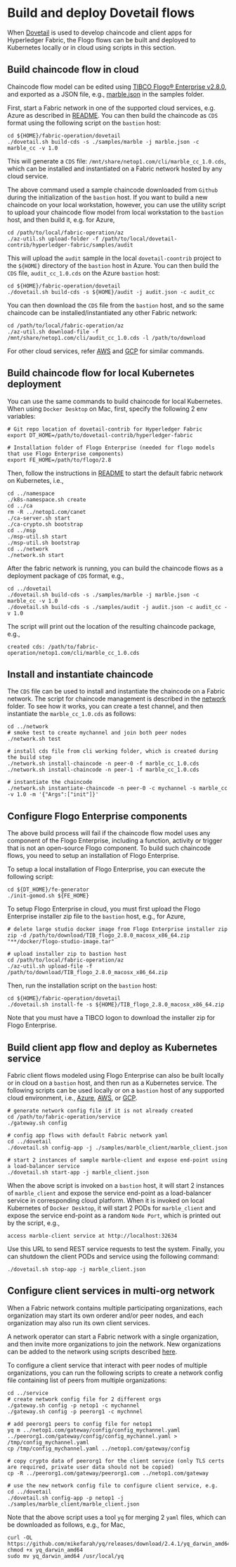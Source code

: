 # Build and deploy Dovetail flows

When [Dovetail](https://github.com/TIBCOSoftware/dovetail-contrib/tree/master/hyperledger-fabric) is used to develop chaincode and client apps for Hyperledger Fabric, the Flogo flows can be built and deployed to Kubernetes locally or in cloud using scripts in this section.

## Build chaincode flow in cloud
Chaincode flow model can be edited using [TIBCO Flogo® Enterprise v2.8.0](https://docs.tibco.com/products/tibco-flogo-enterprise-2-8-0), and exported as a JSON file, e.g., [marble.json](./samples/marble/marble.json) in the samples folder.

First, start a Fabric network in one of the supported cloud services, e.g. Azure as described in [README](../az/README.md).  You can then build the chaincode as `CDS` format using the following script on the `bastion` host:
```
cd ${HOME}/fabric-operation/dovetail
./dovetail.sh build-cds -s ./samples/marble -j marble.json -c marble_cc -v 1.0
```
This will generate a `CDS` file: `/mnt/share/netop1.com/cli/marble_cc_1.0.cds`, which can be installed and instantiated on a Fabric network hosted by any cloud service.

The above command used a sample chaincode downloaded from `Github` during the initialization of the `bastion` host.  If you want to build a new chaincode on your local workstation, however, you can use the utility script to upload your chaincode flow model from local workstation to the `bastion` host, and then build it, e.g. for Azure,
```
cd /path/to/local/fabric-operation/az
./az-util.sh upload-folder -f /path/to/local/dovetail-contrib/hyperledger-fabric/samples/audit
```
This will upload the `audit` sample in the local `dovetail-coontrib` project to the `${HOME}` directory of the `bastion` host in Azure.  You can then build the `CDS` file, `audit_cc_1.0.cds` on the Azure `bastion` host:
```
cd ${HOME}/fabric-operation/dovetail
./dovetail.sh build-cds -s ${HOME}/audit -j audit.json -c audit_cc
```
You can then download the `CDS` file from the `bastion` host, and so the same chaincode can be installed/instantiated any other Fabric network:
```
cd /path/to/local/fabric-operation/az
./az-util.sh download-file -f /mnt/share/netop1.com/cli/audit_cc_1.0.cds -l /path/to/download
```

For other cloud services, refer [AWS](../aws/README.md) and [GCP](../gcp/README.md) for similar commands.

## Build chaincode flow for local Kubernetes deployment
You can use the same commands to build chaincode for local Kubernetes.  When using `Docker Desktop` on Mac, first, specify the following 2 env variables:
```
# Git repo location of dovetail-contrib for Hyperledger Fabric
export DT_HOME=/path/to/dovetail-contrib/hyperledger-fabric

# Installation folder of Flogo Enterprise (needed for flogo models that use Flogo Enterprise components)
export FE_HOME=/path/to/flogo/2.8
```
Then, follow the instructions in [README](../README.md) to start the default fabric network on Kubernetes, i.e.,
```
cd ../namespace
./k8s-namespace.sh create
cd ../ca
rm -R ../netop1.com/canet
./ca-server.sh start
./ca-crypto.sh bootstrap
cd ../msp
./msp-util.sh start
./msp-util.sh bootstrap
cd ../network
./network.sh start
```
After the fabric network is running, you can build the chaincode flows as a deployment package of `CDS` format, e.g.,
```
cd ../dovetail
./dovetail.sh build-cds -s ./samples/marble -j marble.json -c marble_cc -v 1.0
./dovetail.sh build-cds -s ./samples/audit -j audit.json -c audit_cc -v 1.0
```
The script will print out the location of the resulting chaincode package, e.g.,
```
created cds: /path/to/fabric-operation/netop1.com/cli/marble_cc_1.0.cds
```
## Install and instantiate chaincode
The `CDS` file can be used to install and instantiate the chaincode on a Fabric network. The script for chaincode management is described in the [network](../network/README.md) folder.  To see how it works, you can create a test channel, and then instantiate the `marble_cc_1.0.cds` as follows:
```
cd ../network
# smoke test to create mychannel and join both peer nodes
./network.sh test

# install cds file from cli working folder, which is created during the build step
./network.sh install-chaincode -n peer-0 -f marble_cc_1.0.cds
./network.sh install-chaincode -n peer-1 -f marble_cc_1.0.cds

# instantiate the chaincode
./network.sh instantiate-chaincode -n peer-0 -c mychannel -s marble_cc -v 1.0 -m '{"Args":["init"]}'
```
## Configure Flogo Enterprise components
The above build process will fail if the chaincode flow model uses any component of the Flogo Enterprise, including a function, activity or trigger that is not an open-source Flogo component. To build such chaincode flows, you need to setup an installation of Flogo Enterprise.

To setup a local installation of Flogo Enterprise, you can execute the following script:
```
cd ${DT_HOME}/fe-generator
./init-gomod.sh ${FE_HOME}
```
To setup Flogo Enterprise in cloud, you must first upload the Flogo Enterprise installer zip file to the `bastion` host, e.g., for Azure,
```
# delete large studio docker image from Flogo Enterprise installer zip
zip -d /path/to/download/TIB_flogo_2.8.0_macosx_x86_64.zip "**/docker/flogo-studio-image.tar" 

# upload installer zip to bastion host
cd /path/to/local/fabric-operation/az
./az-util.sh upload-file -f /path/to/download/TIB_flogo_2.8.0_macosx_x86_64.zip
```
Then, run the installation script on the `bastion` host:
```
cd ${HOME}/fabric-operation/dovetail
./dovetail.sh install-fe -s ${HOME}/TIB_flogo_2.8.0_macosx_x86_64.zip
```
Note that you must have a TIBCO logon to download the installer zip for Flogo Enterprise.

## Build client app flow and deploy as Kubernetes service
Fabric client flows modeled using Flogo Enterprise can also be built locally or in cloud on a `bastion` host, and then run as a Kubernetes service.  The following scripts can be used locally or on a `bastion` host of any supported cloud environment, i.e., [Azure](../az), [AWS](../aws), or [GCP](../gcp).
```
# generate network config file if it is not already created
cd /path/to/fabric-operation/service
./gateway.sh config

# config app flows with default Fabric network yaml
cd ../dovetail
./dovetail.sh config-app -j ./samples/marble_client/marble_client.json

# start 2 instances of sample marble-client and expose end-point using a load-balancer service
./dovetail.sh start-app -j marble_client.json
```
When the above script is invoked on a `bastion` host, it will start 2 instances of `marble_client` and expose the service end-point as a load-balancer service in corresponding cloud platform.  When it is invoked on local Kubernetes of `Docker Desktop`, it will start 2 PODs for `marble_client` and expose the service end-point as a random `Node Port`, which is printed out by the script, e.g., 
```
access marble-client service at http://localhost:32634
```
Use this URL to send REST service requests to test the system.  Finally, you can shutdown the client PODs and service using the following command:
```
./dovetail.sh stop-app -j marble_client.json
```
## Configure client services in multi-org network
When a Fabric network contains multiple participating organizations, each organization may start its own orderer and/or peer nodes, and each organization may also run its own client services.

A network operator can start a Fabric network with a single organization, and then invite more organizations to join the network.  New organizations can be added to the network using scripts described [here](../operations.md#add-new-peer-org-to-the-same-kubernetes-cluster).

To configure a client service that interact with peer nodes of multiple organizations, you can run the following scripts to create a network config file containing list of peers from multiple organizations:
```
cd ../service
# create network config file for 2 different orgs
./gateway.sh config -p netop1 -c mychannel
./gateway.sh config -p peerorg1 -c mychnnel

# add peerorg1 peers to config file for netop1
yq m ../netop1.com/gateway/config/config_mychannel.yaml ../peerorg1.com/gateway/config/config_mychannel.yaml > /tmp/config_mychannel.yaml
cp /tmp/config_mychannel.yaml ../netop1.com/gateway/config

# copy crypto data of peerorg1 for the client service (only TLS certs are required, private user data should not be copied)
cp -R ../peerorg1.com/gateway/peerorg1.com ../netop1.com/gateway

# use the new network config file to configure client service, e.g.
cd ../dovetail
./dovetail.sh config-app -p netop1 -j ./samples/marble_client/marble_client.json
```
Note that the above script uses a tool `yq` for merging 2 `yaml` files, which can be downloaded as follows, e.g., for Mac,
```
curl -OL https://github.com/mikefarah/yq/releases/download/2.4.1/yq_darwin_amd64
chmod +x yq_darwin_amd64
sudo mv yq_darwin_amd64 /usr/local/yq
```